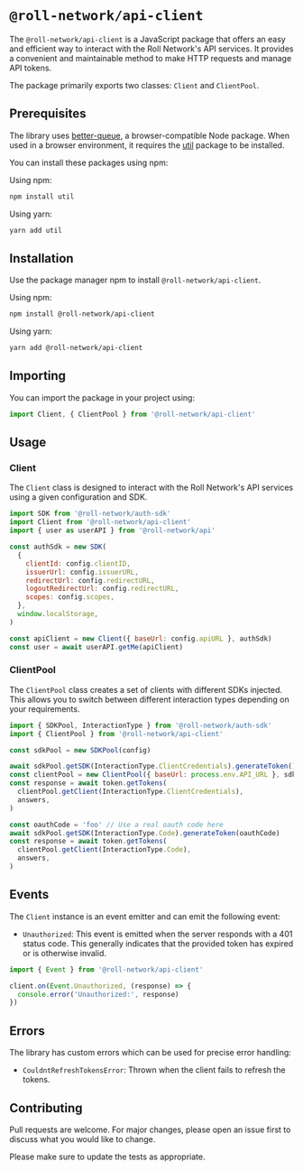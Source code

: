 # `@roll-network/api-client` 

The `@roll-network/api-client` is a JavaScript package that offers an easy and efficient way to interact with the Roll Network's API services. It provides a convenient and maintainable method to make HTTP requests and manage API tokens. 

The package primarily exports two classes: `Client` and `ClientPool`.

## Prerequisites

The library uses [better-queue](https://www.npmjs.com/package/better-queue), a browser-compatible Node package. When used in a browser environment, it requires the [util](https://www.npmjs.com/package/util) package to be installed.

You can install these packages using npm:

Using npm:

```bash
npm install util
```

Using yarn:

```bash
yarn add util
```

## Installation

Use the package manager npm to install `@roll-network/api-client`.

Using npm:

```bash
npm install @roll-network/api-client
```

Using yarn:

```bash
yarn add @roll-network/api-client
```

## Importing

You can import the package in your project using:

```javascript
import Client, { ClientPool } from '@roll-network/api-client'
```

## Usage

### Client

The `Client` class is designed to interact with the Roll Network's API services using a given configuration and SDK.

```javascript
import SDK from '@roll-network/auth-sdk'
import Client from '@roll-network/api-client'
import { user as userAPI } from '@roll-network/api'

const authSdk = new SDK(
  {
    clientId: config.clientID,
    issuerUrl: config.issuerURL,
    redirectUrl: config.redirectURL,
    logoutRedirectUrl: config.redirectURL,
    scopes: config.scopes,
  },
  window.localStorage,
)

const apiClient = new Client({ baseUrl: config.apiURL }, authSdk)
const user = await userAPI.getMe(apiClient)
```

### ClientPool

The `ClientPool` class creates a set of clients with different SDKs injected. This allows you to switch between different interaction types depending on your requirements.

```javascript
import { SDKPool, InteractionType } from '@roll-network/auth-sdk'
import { ClientPool } from '@roll-network/api-client'

const sdkPool = new SDKPool(config)

await sdkPool.getSDK(InteractionType.ClientCredentials).generateToken()
const clientPool = new ClientPool({ baseUrl: process.env.API_URL }, sdkPool)
const response = await token.getTokens(
  clientPool.getClient(InteractionType.ClientCredentials),
  answers,
)

const oauthCode = 'foo' // Use a real oauth code here
await sdkPool.getSDK(InteractionType.Code).generateToken(oauthCode)
const response = await token.getTokens(
  clientPool.getClient(InteractionType.Code),
  answers,
)
```

## Events

The `Client` instance is an event emitter and can emit the following event:

- `Unauthorized`: This event is emitted when the server responds with a 401 status code. This generally indicates that the provided token has expired or is otherwise invalid.

```javascript
import { Event } from '@roll-network/api-client'

client.on(Event.Unauthorized, (response) => {
  console.error('Unauthorized:', response)
})
```

## Errors

The library has custom errors which can be used for precise error handling:

- `CouldntRefreshTokensError`: Thrown when the client fails to refresh the tokens.

## Contributing

Pull requests are welcome. For major changes, please open an issue first to discuss what you would like to change.

Please make sure to update the tests as appropriate.
